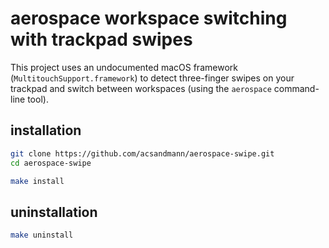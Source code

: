 # aerospace workspace switching with trackpad swipes

This project uses an undocumented macOS framework (`MultitouchSupport.framework`) to detect three-finger swipes on your trackpad and switch between workspaces (using the `aerospace` command-line tool).

## installation

   ```bash
   git clone https://github.com/acsandmann/aerospace-swipe.git
   cd aerospace-swipe

   make install
   ```
## uninstallation

   ```bash
   make uninstall
   ```

